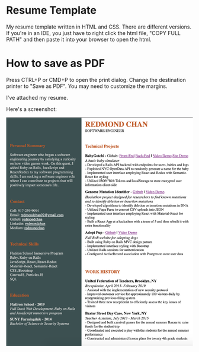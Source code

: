 # Resume Template

My resume template written in HTML and CSS. There are different versions. If you're in an IDE, you just have to right click the html file, "COPY FULL PATH" and then paste it into your browser to open the html.

# How to save as PDF

Press CTRL+P or CMD+P to open the print dialog. Change the destination printer to "Save as PDF". You may need to customize the margins.

I've attached my resume.

Here's a screenshot:

![resume](resume.png)
